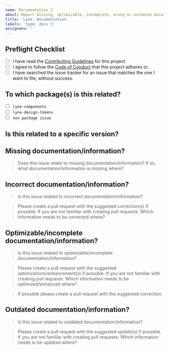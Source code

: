 ```yaml
---
name: Documentation 📖
about: Report missing, optimizable, incomplete, wrong or outdated documentation
title: 'Lyne: Documentation'
labels: 'type: docs 📖'
assignees: ''
---
```


<!--

Hi there! 👋🏾 It looks like you were having an issue with our documentation.

If you miss something or you have not yet found an answer to your question the [Lyne Components documentation](https://github.com/lyne-design-system/lyne-components/docs) might hold it.

Maybe also have a quick look at our [documentation issues](https://github.com/lyne-design-system/lyne-components/issues?q=label%3A%22type%3A+docs+%F0%9F%93%96%22+) if your question has been asked/raised before or even might have been solved.

If those resources do not help or if something needs to be optimized/incomplete, is wrong or outdated in our documentation, help us out by filling out some details below!

Feel free to remove the sections that are not relevant.

Thanks in advance!

-->

## Preflight Checklist

<!-- Please ensure you've completed the following steps by replacing [ ] with [x]-->

- [ ] I have read the [Contributing Guidelines](https://github.com/lyne-design-system/lyne-components/blob/master/CONTRIBUTING.md) for this project.
- [ ] I agree to follow the [Code of Conduct](https://github.com/lyne-design-system/lyne-components/blob/master/CODE_OF_CONDUCT.md) that this project adheres to.
- [ ] I have searched the issue tracker for an issue that matches the one I want to file, without success.

## To which package(s) is this related?

<!--
  Add an x in one of the options below, for example:
- [x] package name
-->

- [ ] `lyne-components`
- [ ] `lyne-design-tokens`
- [ ] `non package issue`

## Is this related to a specific version?

<!-- Define the version since the documentation has been missing, optimizable, incomplete, wrong or outdated -->

## Missing documentation/information?

> Does this issue relate to missing documentation/information? If so, what documentation/information is missing where?

<!-- Give us a summary about your issue. Provide as much useful information as you can -->

<!-- Which documentation/information is missing? -->

<!-- Where should this documentation/information go/be added? -->

## Incorrect documentation/information?

> Is this issue related to incorrect documentation/information?

> Please create a pull request with the suggested correction(s) if possible. If you are not familiar with creating pull requests: Which information needs to be corrected where?

<!-- Give us a summary about your issue. Provide as much useful information as you can -->

<!-- Where lies incorrect documentation/information? -->

<!-- What is incorrect (and why)? -->

## Optimizable/incomplete documentation/information?

> Is this issue related to optimizable/incomplete documentation/information?

> Please create a pull request with the suggested optimizations/enhancement(s) if possible. If you are not familiar with creating pull requests: Which information needs to be optimized/enhanced where?

<!-- Give us a summary about your issue. Provide as much useful information as you can -->

<!-- Where lies the optimizable/enhanceable documentation? -->

<!-- What needs to be optimized/enhanced (and why)? -->

> If possible please create a pull request with the suggested correction.

## Outdated documentation/information?

> Is this issue related to outdated documentation/information?

> Please create a pull request with the suggested update(s) if possible. If you are not familiar with creating pull requests: Which information needs to be updated where?

<!-- Give us a summary about your issue. Provide as much useful information as you can -->

<!-- Where lies the documentation which needs to be updated? -->

<!-- What needs to be updated (and why)? -->